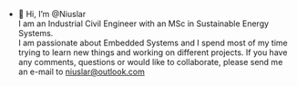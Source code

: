 - 👋 Hi, I’m @Niuslar  
I am an Industrial Civil Engineer with an MSc in Sustainable Energy Systems.  
I am passionate about Embedded Systems and I spend most of my time trying to learn new things and working on different projects. 
If you have any comments, questions or would like to collaborate, please send me an e-mail to niuslar@outlook.com
